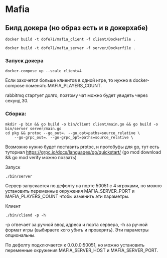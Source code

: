 # Mafia

## Билд докера (но образ есть и в докерхабе)

```
docker build -t dofe71/mafia_client -f client/Dockerfile .

docker build -t dofe71/mafia_server -f server/Dockerfile .
```

### Запуск докера

```
docker-compose up --scale client=4
```
Если захочется больше клиентов в одной игре, то нужно в docker-compose поменять MAFIA_PLAYERS_COUNT.

rabbitmq стартует долго, поэтому чат можно будет увидеть через секунд 30.


### Сборка:
```
mkdir -p bin && go build -o bin/client client/main.go && go build -o bin/server server/main.go
cd pkg && protoc --go_out=. --go_opt=paths=source_relative \
    --go-grpc_out=. --go-grpc_opt=paths=source_relative \
```

Возможно нужно будет поставить protoc, и протобуфы для go, тут есть туториал https://grpc.io/docs/languages/go/quickstart/ (go mod download && go mod verify можно позвать)

Запуск
```
./bin/server
```
Сервер запускается по дефолту на порте 50051 с 4 игроками, но можно установить переменные окружения MAFIA_SERVER_PORT и MAFIA_PLAYERS_COUNT чтобы изменить эти параметры.

Клиент
```
./bin/cliend -p -h
```
-p отвечает за ручной ввод адреса и порта сервера, -h за ручной формат игры (выбираете кого убить и проверить). Эти параметры опциональны.

По дефолту подключается к 0.0.0.0:50051, но можно установить переменные окружения MAFIA_SERVER_HOST и MAFIA_SERVER_PORT.


